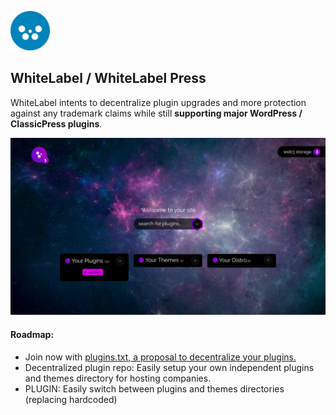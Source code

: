 <a href="#"><img src="wp-admin/images/whitelabelpress-logo.png" height="63"></a>

## WhiteLabel / WhiteLabel Press
WhiteLabel intents to decentralize plugin upgrades and more protection against any trademark claims while still **supporting major WordPress / ClassicPress plugins**.

<a href="#"><img src="./teaser.png"></a>

#### Roadmap:
- Join now with <a href="https://github.com/neil-zip/pluginstxt">plugins.txt, a proposal to decentralize your plugins.</a>
- Decentralized plugin repo: Easily setup your own independent plugins and themes directory for hosting companies.
- PLUGIN: Easily switch between plugins and themes directories (replacing hardcoded)


